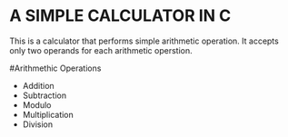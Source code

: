 # A SIMPLE CALCULATOR IN C

This is a calculator that performs simple arithmetic operation. It accepts only two operands for each arithmetic operstion.

#Arithmethic Operations

- Addition
- Subtraction
- Modulo
- Multiplication
- Division

